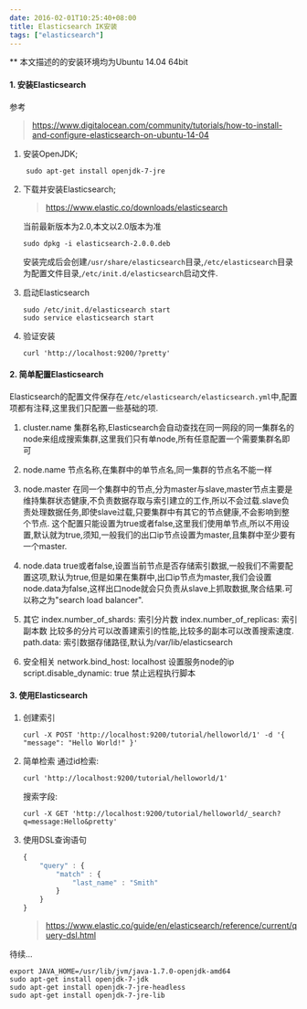 ```yaml
---
date: 2016-02-01T10:25:40+08:00
title: Elasticsearch IK安装
tags: ["elasticsearch"]
---
```


** 本文描述的的安装环境均为Ubuntu 14.04 64bit

#### 1. 安装Elasticsearch

参考
> https://www.digitalocean.com/community/tutorials/how-to-install-and-configure-elasticsearch-on-ubuntu-14-04

1. 安装OpenJDK;


```shell
    sudo apt-get install openjdk-7-jre
```
<!--more-->

2. 下载并安装Elasticsearch;
    > https://www.elastic.co/downloads/elasticsearch
    
    当前最新版本为2.0,本文以2.0版本为准

    ```shell
    sudo dpkg -i elasticsearch-2.0.0.deb
    ```

    安装完成后会创建`/usr/share/elasticsearch`目录,`/etc/elasticsearch`目录为配置文件目录,`/etc/init.d/elasticsearch`启动文件.
3. 启动Elasticsearch

	```shell
    sudo /etc/init.d/elasticsearch start
    sudo service elasticsearch start
    ```

4. 验证安装

    ```shell
    curl 'http://localhost:9200/?pretty'
    ```

#### 2. 简单配置Elasticsearch

Elasticsearch的配置文件保存在`/etc/elasticsearch/elasticsearch.yml`中,配置项都有注释,这里我们只配置一些基础的项.

1. cluster.name
    集群名称,Elasticsearch会自动查找在同一网段的同一集群名的node来组成搜索集群,这里我们只有单node,所有任意配置一个需要集群名即可

2. node.name
	节点名称,在集群中的单节点名,同一集群的节点名不能一样

3. node.master
	在同一个集群中的节点,分为master与slave,master节点主要是维持集群状态健康,不负责数据存取与索引建立的工作,所以不会过载.slave负责处理数据任务,即使slave过载,只要集群中有其它的节点健康,不会影响到整个节点.
    这个配置只能设置为true或者false,这里我们使用单节点,所以不用设置,默认就为true,须知,一般我们的出口ip节点设置为master,且集群中至少要有一个master.

4. node.data
	true或者false,设置当前节点是否存储索引数据,一般我们不需要配置这项,默认为true,但是如果在集群中,出口ip节点为master,我们会设置node.data为false,这样出口node就会只负责从slave上抓取数据,聚合结果.可以称之为"search load balancer".

5. 其它
	index.number_of_shards: 索引分片数
    index.number_of_replicas: 索引副本数
    比较多的分片可以改善建索引的性能,比较多的副本可以改善搜索速度.
    path.data: 索引数据存储路径,默认为/var/lib/elasticsearch

6. 安全相关
    network.bind_host: localhost 设置服务node的ip
    script.disable_dynamic: true 禁止远程执行脚本

#### 3. 使用Elasticsearch

1. 创建索引

	```shell
    curl -X POST 'http://localhost:9200/tutorial/helloworld/1' -d '{ "message": "Hello World!" }'
    ```

2. 简单检索
	通过id检索:

    ```shell
    curl 'http://localhost:9200/tutorial/helloworld/1'
    ```

    搜索字段:

    ```shell
    curl -X GET 'http://localhost:9200/tutorial/helloworld/_search?q=message:Hello&pretty'
    ```

3. 使用DSL查询语句

    ```javascript
    {
        "query" : {
            "match" : {
                "last_name" : "Smith"
            }
        }
    }
    ```

    > https://www.elastic.co/guide/en/elasticsearch/reference/current/query-dsl.html

待续...

```shell
export JAVA_HOME=/usr/lib/jvm/java-1.7.0-openjdk-amd64
sudo apt-get install openjdk-7-jdk
sudo apt-get install openjdk-7-jre-headless
sudo apt-get install openjdk-7-jre-lib
```
